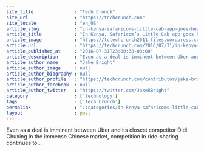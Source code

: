 ```yaml
---
site_title               : "Tech Crunch"
site_url                 : "https://techcrunch.com"
site_locale              : "en_US"
article_slug             : "in-kenya-safaricoms-little-cab-app-goes-head-to-head-with-uber"
article_title            : "In Kenya, Safaricom’s Little Cab app goes head to head with Uber"
article_image            : "https://tctechcrunch2011.files.wordpress.com/2016/07/little-cab-launch-safaricom-bob-collymore.jpg?w=764&h=400&crop=1"
article_url              : "https://techcrunch.com/2016/07/31/in-kenya-safaricoms-little-cab-app-goes-head-to-head-with-uber/"
article_published_at     : "2016-07-31T23:00:38-03:00"
article_description      : "Even as a deal is imminent between Uber and its closest competitor Didi Chuxing in the immense Chinese market, competition in ride-sharing continues to..."
article_author_name      : "Jake Bright"
article_author_image     : null
article_author_biography : null
article_author_profile   : "https://techcrunch.com/contributor/jake-bright/"
article_author_facebook  : null
article_author_twitter   : "https://twitter.com/JakeRBright"
category                 : ['technology']
tags                     : ['Tech Crunch']
permalink                : "/:categories/in-kenya-safaricoms-little-cab-app-goes-head-to-head-with-uber/"
layout                   : post
---
```


Even as a deal is imminent between Uber and its closest competitor Didi Chuxing in the immense Chinese market, competition in ride-sharing continues to...
